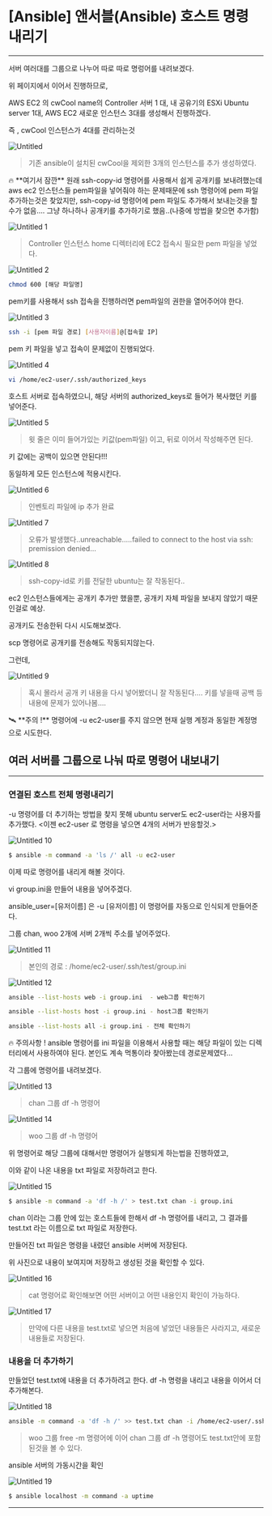 # [Ansible] 앤서블(Ansible) 호스트 명령 내리기

---

서버 여러대를 그룹으로 나누어 따로 따로 명렁어를 내려보겠다.

[](https://github.com/chanwoo9730/Ansible/blob/main/%5BAnsible%5D%20%EC%95%A4%EC%84%9C%EB%B8%94(Ansible)%20%EA%B0%9C%EB%85%90%EA%B3%BC%20%EC%84%A4%EC%B9%98%EC%82%AC%EC%9A%A9%EB%B2%95%20(w%20Amazon%20Linux).md)

위 페이지에서 이어서 진행하므로,

AWS EC2 의 cwCool name의 Controller 서버 1 대,
내 공유기의 ESXi Ubuntu server 1대,
AWS EC2 새로운 인스턴스 3대를 생성해서 진행하겠다.

즉 , cwCool 인스턴스가 4대를 관리하는것

![Untitled](https://user-images.githubusercontent.com/84123877/174318647-42eb24cf-0200-4194-857c-b3ee4087062f.png)

> 기존 ansible이 설치된 cwCool을 제외한 3개의 인스턴스를 추가 생성하였다.
> 

<aside>
🔥 **여기서 잠깐**
원래 ssh-copy-id 명령어를 사용해서 쉽게 공개키를 보내려했는데 aws ec2 인스턴스들
pem파일을 넣어줘야 하는 문제때문에 ssh 명령어에 pem 파일 추가하는것은 찾았지만,
ssh-copy-id 명령어에 pem 파일도 추가해서 보내는것을 할 수가 없음….
그냥 하나하나 공개키를 추가하기로 했음..(나중에 방법을 찾으면 추가함)

</aside>

![Untitled 1](https://user-images.githubusercontent.com/84123877/174318588-8a1b0416-9c3a-4f38-99e4-ffafe993edc6.png)

> Controller 인스턴스 home 디렉터리에 EC2 접속시 필요한 pem 파일을 넣었다.
> 

![Untitled 2](https://user-images.githubusercontent.com/84123877/174318595-e1e9bbcb-cd4f-42ee-85d9-db861bb0a82c.png)

```bash
chmod 600 [해당 파일명]
```

pem키를 사용해서 ssh 접속을 진행하러면 pem파일의 권한을 열어주어야 한다.

![Untitled 3](https://user-images.githubusercontent.com/84123877/174318600-2175ef80-7d97-4fe4-b0c6-a1c652e9f353.png)

```bash
ssh -i [pem 파일 경로] [사용자이름]@[접속할 IP]
```

pem 키 파일을 넣고 접속이 문제없이 진행되었다.

![Untitled 4](https://user-images.githubusercontent.com/84123877/174318605-a8d920a0-3ac1-4e47-aa01-6078e5d96f1b.png)

```bash
vi /home/ec2-user/.ssh/authorized_keys
```

호스트 서버로 접속하였으니, 해당 서버의 authorized_keys로 들어가 복사했던
키를 넣어준다.

![Untitled 5](https://user-images.githubusercontent.com/84123877/174318606-cd984ef4-cd45-419a-87db-aec0795f2551.png)

> 윗 줄은 이미 들어가있는 키값(pem파일) 이고, 
뒤로 이어서 작성해주면 된다.
> 

키 값에는 공백이 있으면 안된다!!!

동일하게 모든 인스턴스에 적용시킨다.

![Untitled 6](https://user-images.githubusercontent.com/84123877/174318608-cafdde8a-8291-4650-bf2d-922287bd76de.png)

> 인벤토리 파일에 ip 추가 완료
> 

![Untitled 7](https://user-images.githubusercontent.com/84123877/174318610-baa7e170-7870-4dda-9079-cbb6804ead0c.png)

> 오류가 발생했다..unreachable.....failed to connect to the host via ssh: premission denied...
> 

![Untitled 8](https://user-images.githubusercontent.com/84123877/174318612-39dbcbaf-ec3c-41c2-8a64-c47cf65d9f04.png)

> ssh-copy-id로 키를 전달한 ubuntu는 잘 작동된다..
> 

ec2 인스턴스들에게는 공개키 추가만 했을뿐, 공개키 자체 파일을 보내지 않았기 때문인걸로 예상.

공개키도 전송한뒤 다시 시도해보겠다.

scp 명령어로 공개키를 전송해도 작동되지않는다.

그런데, 

![Untitled 9](https://user-images.githubusercontent.com/84123877/174318616-10fe9d5e-a3c9-4aa7-bfb7-060b77534191.png)

> 혹시 몰라서 공개 키 내용을 다시 넣어봤더니 잘 작동된다….
키를 넣을때 공백 등 내용에 문제가 있어나봄….
> 

<aside>
🛰️ **주의 !**
명령어에 -u ec2-user를 주지 않으면 현재 실행 계정과 동일한 계정명으로 시도한다.

</aside>

## 여러 서버를 그룹으로 나눠 따로 명령어 내보내기

---

### 연결된 호스트 전체 명령내리기

-u 명령어를 더 추기하는 방법을 찾지 못해 ubuntu server도 ec2-user라는 사용자를 추가했다.
<이젠 ec2-user 로 명령을 넣으면 4개의 서버가 반응할것.>

![Untitled 10](https://user-images.githubusercontent.com/84123877/174318621-7426c1a4-7bc1-4e5a-958d-68018bda95c1.png)

```bash
$ ansible -m command -a 'ls /' all -u ec2-user
```

이제 따로 명령어를 내리게 해볼 것이다.

vi group.ini을 만들어 내용을 넣어주겠다.

ansible_user=[유저이름] 은 -u [유저이름] 이 명령어를 자동으로 인식되게 만들어준다.

그룹 chan, woo 2개에 서버 2개씩 주소를 넣어주었다.

![Untitled 11](https://user-images.githubusercontent.com/84123877/174318624-d779ae09-4901-41cd-9aa7-a679522bc83c.png)

> 본인의 경로 : /home/ec2-user/.ssh/test/group.ini
> 

![Untitled 12](https://user-images.githubusercontent.com/84123877/174318628-dd649375-e93d-4981-b6af-96cd1f9df356.png)

```bash
ansible --list-hosts web -i group.ini  - web그룹 확인하기

ansible --list-hosts host -i group.ini - host그룹 확인하기

ansible --list-hosts all -i group.ini - 전체 확인하기
```

<aside>
🔥 주의사항 !
ansible 명령어를 ini 파일을 이용해서 사용할 때는 해당 파일이 있는 디렉터리에서
사용하여야 된다.
본인도 계속 먹통이라 찾아봤는데 경로문제였다…

</aside>

각 그룹에 명령어를 내려보겠다.

![Untitled 13](https://user-images.githubusercontent.com/84123877/174318631-fb77f785-5b76-481f-864b-cbf543ef8e31.png)

> chan 그룹 df -h 명령어
> 

![Untitled 14](https://user-images.githubusercontent.com/84123877/174318633-dc5be7d6-faaf-4d60-9b05-8cec3af1a506.png)

> woo 그룹 df -h 명령어
> 

위 명령어로 해당 그룹에 대해서만 명령어가 실행되게 하는법을 진행하였고,

이와 같이 나온 내용을 txt 파일로 저장하려고 한다.

![Untitled 15](https://user-images.githubusercontent.com/84123877/174318635-b879ce95-e7dd-4241-a6b6-937c74a66192.png)

```bash
$ ansible -m command -a 'df -h /' > test.txt chan -i group.ini
```

chan 이라는 그룹 안에 있는 호스트들에 한해서 df -h 명령어를 내리고,
그 결과를 test.txt 라는 이름으로 txt 파일로 저장한다.

만들어진 txt 파일은 명령을 내렸던 ansible 서버에 저장된다.

위 사진으로  내용이 보여지며 저장하고 생성된 것을 확인할 수 있다.

![Untitled 16](https://user-images.githubusercontent.com/84123877/174318638-d06f33f6-4d90-4448-836a-2cb31f547b6a.png)

> cat 명령어로 확인해보면 어떤 서버이고 어떤 내용인지 확인이 가능하다.
> 

![Untitled 17](https://user-images.githubusercontent.com/84123877/174318641-6b6e8e77-fa94-4aec-8422-8290c46fe47c.png)

> 만약에 다른 내용을 test.txt로 넣으면 처음에 넣었던 내용들은 사라지고,
새로운 내용들로 저장된다.
> 

### 내용을 더 추가하기

만들었던 test.txt에 내용을 더 추가하려고 한다.
df -h 명령을 내리고 내용을 이어서 더 추가해본다.

![Untitled 18](https://user-images.githubusercontent.com/84123877/174318645-79d58c7d-f272-49f7-8536-7d4888eaf3a6.png)

```bash
ansible -m command -a 'df -h /' >> test.txt chan -i /home/ec2-user/.ssh/test/group.ini
```

> woo 그룹 free -m 명령어에 이어 chan 그룹 df -h 명령어도 test.txt안에 포함된것을 볼 수 있다.
> 

ansible 서버의 가동시간을 확인

![Untitled 19](https://user-images.githubusercontent.com/84123877/174318646-f5e5795b-2bda-4c95-8bb6-839f26cd5674.png)

```bash
$ ansible localhost -m command -a uptime
```

---
